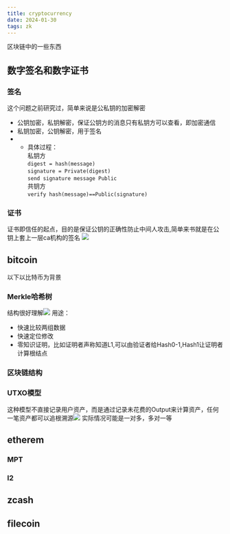```yaml
---
title: cryptocurrency
date: 2024-01-30 
tags: zk
---
```

区块链中的一些东西
<!--more-->
## 数字签名和数字证书
### 签名
这个问题之前研究过，简单来说是公私钥的加密解密
- 公钥加密，私钥解密，保证公钥方的消息只有私钥方可以查看，即加密通信
- 私钥加密，公钥解密，用于签名
- - 具体过程：<br>私钥方<br>`digest = hash(message)`<br> `signature = Private(digest)`<br>`send signature message Public`<br>共钥方<br>`verify hash(message)==Public(signature)`
### 证书
证书即信任的起点，目的是保证公钥的正确性防止中间人攻击,简单来书就是在公钥上套上一层ca机构的签名
![](pic/cryptocurrency-ca.jpg)



## bitcoin
以下以比特币为背景
### Merkle哈希树
结构很好理解![](pic/cryptocurrency-merkle.png)
用途：
- 快速比较两组数据
- 快速定位修改
- 零知识证明，比如证明者声称知道L1,可以由验证者给Hash0-1,Hash1让证明者计算根结点
### 区块链结构
### UTXO模型
这种模型不直接记录用户资产，而是通过记录未花费的Output来计算资产，任何一笔资产都可以追根溯源![](pic/cryptocurrency-utxo.webp)
实际情况可能是一对多，多对一等

## etherem
### MPT
### l2
## zcash
## filecoin


